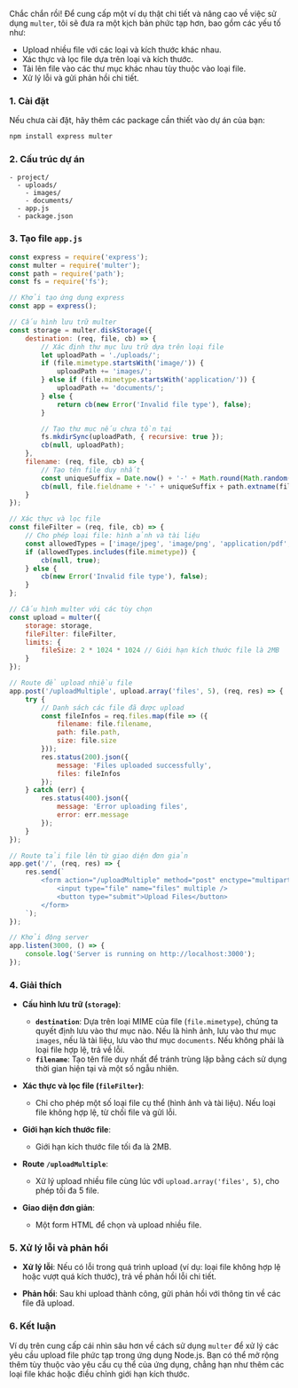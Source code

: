 Chắc chắn rồi! Để cung cấp một ví dụ thật chi tiết và nâng cao về việc sử dụng `multer`, tôi sẽ đưa ra một kịch bản phức tạp hơn, bao gồm các yếu tố như:

- Upload nhiều file với các loại và kích thước khác nhau.
- Xác thực và lọc file dựa trên loại và kích thước.
- Tải lên file vào các thư mục khác nhau tùy thuộc vào loại file.
- Xử lý lỗi và gửi phản hồi chi tiết.

### 1. Cài đặt

Nếu chưa cài đặt, hãy thêm các package cần thiết vào dự án của bạn:

```bash
npm install express multer
```

### 2. Cấu trúc dự án

```
- project/
  - uploads/
    - images/
    - documents/
  - app.js
  - package.json
```

### 3. Tạo file `app.js`

```js
const express = require('express');
const multer = require('multer');
const path = require('path');
const fs = require('fs');

// Khởi tạo ứng dụng express
const app = express();

// Cấu hình lưu trữ multer
const storage = multer.diskStorage({
    destination: (req, file, cb) => {
        // Xác định thư mục lưu trữ dựa trên loại file
        let uploadPath = './uploads/';
        if (file.mimetype.startsWith('image/')) {
            uploadPath += 'images/';
        } else if (file.mimetype.startsWith('application/')) {
            uploadPath += 'documents/';
        } else {
            return cb(new Error('Invalid file type'), false);
        }

        // Tạo thư mục nếu chưa tồn tại
        fs.mkdirSync(uploadPath, { recursive: true });
        cb(null, uploadPath);
    },
    filename: (req, file, cb) => {
        // Tạo tên file duy nhất
        const uniqueSuffix = Date.now() + '-' + Math.round(Math.random() * 1E9);
        cb(null, file.fieldname + '-' + uniqueSuffix + path.extname(file.originalname));
    }
});

// Xác thực và lọc file
const fileFilter = (req, file, cb) => {
    // Cho phép loại file: hình ảnh và tài liệu
    const allowedTypes = ['image/jpeg', 'image/png', 'application/pdf', 'application/msword'];
    if (allowedTypes.includes(file.mimetype)) {
        cb(null, true);
    } else {
        cb(new Error('Invalid file type'), false);
    }
};

// Cấu hình multer với các tùy chọn
const upload = multer({
    storage: storage,
    fileFilter: fileFilter,
    limits: {
        fileSize: 2 * 1024 * 1024 // Giới hạn kích thước file là 2MB
    }
});

// Route để upload nhiều file
app.post('/uploadMultiple', upload.array('files', 5), (req, res) => {
    try {
        // Danh sách các file đã được upload
        const fileInfos = req.files.map(file => ({
            filename: file.filename,
            path: file.path,
            size: file.size
        }));
        res.status(200).json({
            message: 'Files uploaded successfully',
            files: fileInfos
        });
    } catch (err) {
        res.status(400).json({
            message: 'Error uploading files',
            error: err.message
        });
    }
});

// Route tải file lên từ giao diện đơn giản
app.get('/', (req, res) => {
    res.send(`
        <form action="/uploadMultiple" method="post" enctype="multipart/form-data">
            <input type="file" name="files" multiple />
            <button type="submit">Upload Files</button>
        </form>
    `);
});

// Khởi động server
app.listen(3000, () => {
    console.log('Server is running on http://localhost:3000');
});
```

### 4. Giải thích

- **Cấu hình lưu trữ (`storage`)**:
    - **`destination`**: Dựa trên loại MIME của file (`file.mimetype`), chúng ta quyết định lưu vào thư mục nào. Nếu là hình ảnh, lưu vào thư mục `images`, nếu là tài liệu, lưu vào thư mục `documents`. Nếu không phải là loại file hợp lệ, trả về lỗi.
    - **`filename`**: Tạo tên file duy nhất để tránh trùng lặp bằng cách sử dụng thời gian hiện tại và một số ngẫu nhiên.

- **Xác thực và lọc file (`fileFilter`)**:
    - Chỉ cho phép một số loại file cụ thể (hình ảnh và tài liệu). Nếu loại file không hợp lệ, từ chối file và gửi lỗi.

- **Giới hạn kích thước file**:
    - Giới hạn kích thước file tối đa là 2MB.

- **Route `/uploadMultiple`**:
    - Xử lý upload nhiều file cùng lúc với `upload.array('files', 5)`, cho phép tối đa 5 file.

- **Giao diện đơn giản**:
    - Một form HTML để chọn và upload nhiều file.

### 5. Xử lý lỗi và phản hồi

- **Xử lý lỗi**: Nếu có lỗi trong quá trình upload (ví dụ: loại file không hợp lệ hoặc vượt quá kích thước), trả về phản hồi lỗi chi tiết.

- **Phản hồi**: Sau khi upload thành công, gửi phản hồi với thông tin về các file đã upload.

### 6. Kết luận

Ví dụ trên cung cấp cái nhìn sâu hơn về cách sử dụng `multer` để xử lý các yêu cầu upload file phức tạp trong ứng dụng Node.js. Bạn có thể mở rộng thêm tùy thuộc vào yêu cầu cụ thể của ứng dụng, chẳng hạn như thêm các loại file khác hoặc điều chỉnh giới hạn kích thước.